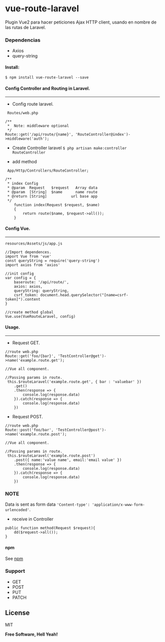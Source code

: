 # vue-route-laravel

Plugin Vue2  para hacer peticiones Ajax HTTP client, usando en nombre de las rutas de Laravel. 

### Dependencias
- Axios
- query-string

#### Install:

`$ npm install vue-route-laravel --save`

#### Config Controller and Routing in Laravel.
---
 * Config route laravel.

```
 Routes/web.php
 
/** 
 *  Note: middleware optional 
 */
Route::get('/api/route/{name}', 'RouteController@index')->middleware('auth'); 
```
 * Create Controller laravel
    `$ php artisan make:controller RouteController`

 * add method
```
 App/Http/Controllers/RouteController;

/**
 * index Config 
 * @param  Request   $request   Array data 
 * @param  [String]  $name      name route 
 * @return [String]           url base app
 */
    function index(Request $request, $name)
    {
    	return route($name, $request->all());
    }
```

#### Config Vue.
---

```
resources/Assets/js/app.js

//Import dependences.
import Vue from 'vue'
const queryString = require('query-string')
import axios from 'axios'

//init config
var config = {
    baseroute: '/api/route/',
    axios: axios,
    queryString: queryString,
    csrf_token: document.head.querySelector("[name=csrf-token]").content
}

//create method global
Vue.use(VueRouteLaravel, config)
```

#### Usage.
---

* Request GET.
```
//route web.php
Route::get('foo/{bar}', 'TestController@get')->name('example.route.get');

//Vue all component.

//Passing params in route.
 this.$routeLaravel('example.route.get', { bar : 'valuebar' })
    .get()
    .then(response => {
        console.log(response.data)
    }).catch(response => {
        console.log(response.data)
    })

```

* Request POST.
```
//route web.php
Route::post('foo/bar', 'TestController@post')->name('example.route.post');

//Vue all component.

//Passing params in route.
 this.$routeLaravel('example.route.post')
    .post({ name:'value name', email:'email value' })
    .then(response => {
        console.log(response.data)
    }).catch(response => {
        console.log(response.data)
    })
```
### NOTE
Data is sent as form data `'Content-type': 'application/x-www-form-urlencoded'`.

* receive in Controller
```
public function method(Request $request){
    dd($request->all());
}
```


#### npm

See [npm ](https://www.npmjs.com/package/vue-route-laravel)



### Support

 - GET
 - POST
 - PUT
 - PATCH

License
----

MIT


**Free Software, Hell Yeah!**

